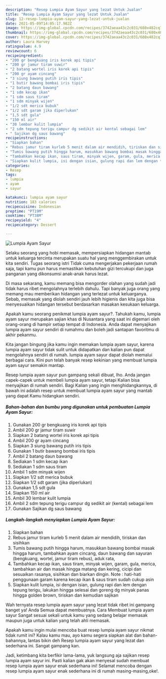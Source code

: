 ```yaml
---
description: "Resep Lumpia Ayam Sayur yang lezat Untuk Jualan"
title: "Resep Lumpia Ayam Sayur yang lezat Untuk Jualan"
slug: 12-resep-lumpia-ayam-sayur-yang-lezat-untuk-jualan
date: 2021-05-09T14:05:17.982Z
image: https://img-global.cpcdn.com/recipes/3742aeaa43c2c031/680x482cq70/lumpia-ayam-sayur-foto-resep-utama.jpg
thumbnail: https://img-global.cpcdn.com/recipes/3742aeaa43c2c031/680x482cq70/lumpia-ayam-sayur-foto-resep-utama.jpg
cover: https://img-global.cpcdn.com/recipes/3742aeaa43c2c031/680x482cq70/lumpia-ayam-sayur-foto-resep-utama.jpg
author: Laura Harvey
ratingvalue: 4.9
reviewcount: 6
recipeingredient:
- "200 gr bengkuang iris korek api tipis"
- "200 gr jamur tiram suwir"
- "2 batang wortel iris korek api tipis"
- "200 gr ayam cincang"
- "3 siung bawang putih iris tipis"
- "1 butir bawang bombai iris tipis"
- "2 batang daun bawang"
- "1 sdm kecap ikan"
- "1 sdm saus tiram"
- "1 sdm minyak wijen"
- "1/2 sdt merica bubuk"
- "1/2 sdt garam jika diperlukan"
- "1,5 sdt gula"
- "150 ml air"
- "30 lembar kulit lumpia"
- "2 sdm tepung terigu campur dg sedikit air kental sebagai lem"
- " Sajikan dg saus bawang"
recipeinstructions:
- "Siapkan bahan"
- "Rebus jamur tiram kurleb 5 menit dalam air mendidih, tiriskan dan sisihkan"
- "Tumis bawang putih hingga harum, masukkan bawang bombai masak hingga harum, tambahkan ayam cincang, daun bawang dan sayuran (bengkuang, wortel, jamur tiram rebus), aduk rata,"
- "Tambahkan kecap ikan, saus tiram, minyak wijen, garam, gula, merica, tambahkan air dan masak hingga matang dan kering, cicipi dan sesuaikan rasanya, sisihkan dan biarkan dingin. Note : hati-hati penggunaan garam karena kecap ikan &amp; saus tiram sudah cukup asin"
- "Siapkan kulit lumpia, isi dengan isian, gulung rapi dan lem dengan tepung terigu, lakukan hingga selesai dan goreng dg minyak panas hingga golden brown, tiriskan dan kemudian sajikan"
categories:
- Resep
tags:
- lumpia
- ayam
- sayur

katakunci: lumpia ayam sayur 
nutrition: 183 calories
recipecuisine: Indonesian
preptime: "PT19M"
cooktime: "PT38M"
recipeyield: "4"
recipecategory: Dessert

---
```



![Lumpia Ayam Sayur](https://img-global.cpcdn.com/recipes/3742aeaa43c2c031/680x482cq70/lumpia-ayam-sayur-foto-resep-utama.jpg)

Selaku seorang yang hobi memasak, mempersiapkan hidangan mantab untuk keluarga tercinta merupakan suatu hal yang menggembirakan untuk kita sendiri. Tugas seorang istri Tidak cuma mengerjakan pekerjaan rumah saja, tapi kamu pun harus memastikan kebutuhan gizi tercukupi dan juga panganan yang dikonsumsi anak-anak harus lezat.

Di masa  sekarang, kamu memang bisa mengorder olahan yang sudah jadi tidak harus ribet mengolahnya terlebih dahulu. Tapi banyak juga orang yang memang mau memberikan hidangan yang terlezat untuk keluarganya. Sebab, memasak yang diolah sendiri jauh lebih higienis dan kita juga bisa menyesuaikan hidangan tersebut berdasarkan masakan kesukaan keluarga. 



Apakah kamu seorang penikmat lumpia ayam sayur?. Tahukah kamu, lumpia ayam sayur merupakan sajian khas di Nusantara yang saat ini digemari oleh orang-orang di hampir setiap tempat di Indonesia. Anda dapat menyajikan lumpia ayam sayur sendiri di rumahmu dan boleh jadi santapan favoritmu di akhir pekanmu.

Kita jangan bingung jika kamu ingin memakan lumpia ayam sayur, karena lumpia ayam sayur tidak sulit untuk didapatkan dan kalian pun dapat mengolahnya sendiri di rumah. lumpia ayam sayur dapat diolah memalui berbagai cara. Kini pun telah banyak resep kekinian yang membuat lumpia ayam sayur semakin mantap.

Resep lumpia ayam sayur pun gampang sekali dibuat, lho. Anda jangan capek-capek untuk membeli lumpia ayam sayur, tetapi Kalian bisa menyajikan di rumah sendiri. Bagi Kalian yang ingin menghidangkannya, di bawah ini adalah resep untuk membuat lumpia ayam sayur yang mantab yang dapat Kamu hidangkan sendiri.

<!--inarticleads1-->

##### Bahan-bahan dan bumbu yang digunakan untuk pembuatan Lumpia Ayam Sayur:

1. Gunakan 200 gr bengkuang iris korek api tipis
1. Ambil 200 gr jamur tiram suwir
1. Siapkan 2 batang wortel iris korek api tipis
1. Ambil 200 gr ayam cincang
1. Siapkan 3 siung bawang putih iris tipis
1. Gunakan 1 butir bawang bombai iris tipis
1. Ambil 2 batang daun bawang
1. Sediakan 1 sdm kecap ikan
1. Sediakan 1 sdm saus tiram
1. Ambil 1 sdm minyak wijen
1. Siapkan 1/2 sdt merica bubuk
1. Siapkan 1/2 sdt garam (jika diperlukan)
1. Gunakan 1,5 sdt gula
1. Siapkan 150 ml air
1. Ambil 30 lembar kulit lumpia
1. Ambil 2 sdm tepung terigu campur dg sedikit air (kental) sebagai lem
1. Gunakan  Sajikan dg saus bawang




<!--inarticleads2-->

##### Langkah-langkah menyiapkan Lumpia Ayam Sayur:

1. Siapkan bahan
1. Rebus jamur tiram kurleb 5 menit dalam air mendidih, tiriskan dan sisihkan
1. Tumis bawang putih hingga harum, masukkan bawang bombai masak hingga harum, tambahkan ayam cincang, daun bawang dan sayuran (bengkuang, wortel, jamur tiram rebus), aduk rata,
1. Tambahkan kecap ikan, saus tiram, minyak wijen, garam, gula, merica, tambahkan air dan masak hingga matang dan kering, cicipi dan sesuaikan rasanya, sisihkan dan biarkan dingin. Note : hati-hati penggunaan garam karena kecap ikan &amp; saus tiram sudah cukup asin
1. Siapkan kulit lumpia, isi dengan isian, gulung rapi dan lem dengan tepung terigu, lakukan hingga selesai dan goreng dg minyak panas hingga golden brown, tiriskan dan kemudian sajikan




Wah ternyata resep lumpia ayam sayur yang lezat tidak ribet ini gampang banget ya! Anda Semua dapat membuatnya. Cara Membuat lumpia ayam sayur Sangat sesuai sekali untuk kamu yang sedang belajar memasak maupun juga untuk kalian yang telah ahli memasak.

Apakah kamu ingin mulai mencoba buat resep lumpia ayam sayur nikmat tidak rumit ini? Kalau kamu mau, ayo kamu segera siapkan alat dan bahan-bahannya, lantas bikin deh Resep lumpia ayam sayur yang lezat dan sederhana ini. Sangat gampang kan. 

Jadi, ketimbang kita berfikir lama-lama, yuk langsung aja sajikan resep lumpia ayam sayur ini. Pasti kalian gak akan menyesal sudah membuat resep lumpia ayam sayur enak sederhana ini! Selamat mencoba dengan resep lumpia ayam sayur enak sederhana ini di rumah masing-masing,oke!.

